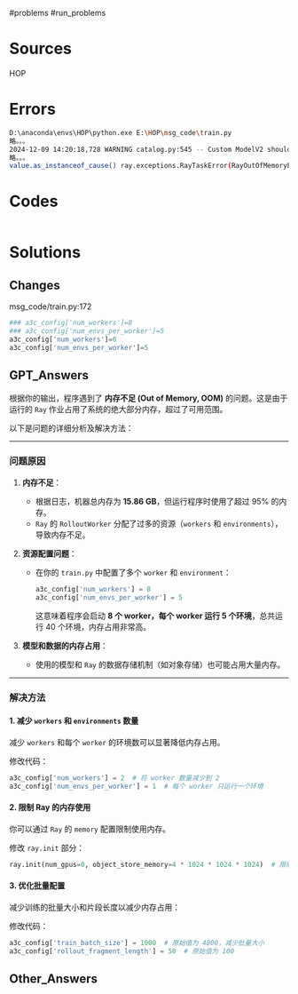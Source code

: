 #problems
#run_problems

# Sources
HOP

# Errors
```bash
D:\anaconda\envs\HOP\python.exe E:\HOP\msg_code\train.py
略。。。
2024-12-09 14:20:18,728 WARNING catalog.py:545 -- Custom ModelV2 should accept all custom options as **kwargs, instead of expecting them in config['custom_model_config']! pid=16000) D:\anaconda\envs\HOP\lib\site-packages\numpy\core\_methods.py:179: RuntimeWarning: overflow encountered in reduce pid=16000) ret = umr_sum(arr, axis, dtype, out, keepdims, where=where) 
略。。。
value.as_instanceof_cause() ray.exceptions.RayTaskError(RayOutOfMemoryError): ray::RolloutWorker.par_iter_init() (pid=208388, ip=127.0.0.1, repr=<ray.rllib.evaluation.rollout_worker.RolloutWorker object at 0x000001D3D9F815C8>) File "python\ray\_raylet.pyx", line 585, in ray._raylet.execute_task File "D:\anaconda\envs\HOP\lib\site-packages\ray\_private\memory_monitor.py", line 158, in raise_if_low_memory self.error_threshold)) ray._private.memory_monitor.RayOutOfMemoryError: More than 95% of the memory on node LAPTOP-8F8GNOLG is used (15.61 / 15.86 GB). The top 10 memory consumers are: PID MEM COMMAND 22468 1.73GiB D:\pycharm\PyCharm 2023.2.4\bin\pycharm64.exe E:\HOP 118016 0.77GiB D:\anaconda\envs\HOP\python.exe E:\HOP\msg_code\train.py 14156 0.61GiB D:\anaconda\envs\HOP\python.exe D:\anaconda\envs\HOP\lib\site-packages\ray\workers/default_worker.py 206356 0.61GiB D:\anaconda\envs\HOP\python.exe D:\anaconda\envs\HOP\lib\site-packages\ray\workers/default_worker.py 209800 0.61GiB D:\anaconda\envs\HOP\python.exe D:\anaconda\envs\HOP\lib\site-packages\ray\workers/default_worker.py 208812 0.61GiB D:\anaconda\envs\HOP\python.exe D:\anaconda\envs\HOP\lib\site-packages\ray\workers/default_worker.py 16000 0.61GiB D:\anaconda\envs\HOP\python.exe D:\anaconda\envs\HOP\lib\site-packages\ray\workers/default_worker.py 205948 0.61GiB D:\anaconda\envs\HOP\python.exe D:\anaconda\envs\HOP\lib\site-packages\ray\workers/default_worker.py 20100 0.61GiB D:\anaconda\envs\HOP\python.exe D:\anaconda\envs\HOP\lib\site-packages\ray\workers/default_worker.py 208388 0.61GiB D:\anaconda\envs\HOP\python.exe D:\anaconda\envs\HOP\lib\site-packages\ray\workers/default_worker.py In addition, up to 0.0 GiB of shared memory is currently being used by the Ray object store. --- --- Tip: Use the `ray memory` command to list active objects in the cluster. --- To disable OOM exceptions, set RAY_DISABLE_MEMORY_MONITOR=1. --- 进程已结束，退出代码为 1
```

# Codes

```python

```

# Solutions
## Changes
msg_code/train.py:172
```python
### a3c_config['num_workers']=8  
### a3c_config['num_envs_per_worker']=5  
a3c_config['num_workers']=6  
a3c_config['num_envs_per_worker']=5
```

## GPT_Answers
根据你的输出，程序遇到了 **内存不足 (Out of Memory, OOM)** 的问题。这是由于运行的 `Ray` 作业占用了系统的绝大部分内存，超过了可用范围。

以下是问题的详细分析及解决方法：

---

### **问题原因**

1. **内存不足**：
    
    - 根据日志，机器总内存为 **15.86 GB**，但运行程序时使用了超过 95% 的内存。
    - `Ray` 的 `RolloutWorker` 分配了过多的资源（`workers` 和 `environments`），导致内存不足。
2. **资源配置问题**：
    
    - 在你的 `train.py` 中配置了多个 `worker` 和 `environment`：
        
        ```python
        a3c_config['num_workers'] = 8
        a3c_config['num_envs_per_worker'] = 5
        ```
        
        这意味着程序会启动 **8 个 worker，每个 worker 运行 5 个环境**，总共运行 40 个环境，内存占用非常高。
3. **模型和数据的内存占用**：
    
    - 使用的模型和 `Ray` 的数据存储机制（如对象存储）也可能占用大量内存。

---

### **解决方法**

#### 1. **减少 `workers` 和 `environments` 数量**

减少 `workers` 和每个 `worker` 的环境数可以显著降低内存占用。

修改代码：

```python
a3c_config['num_workers'] = 2  # 将 worker 数量减少到 2
a3c_config['num_envs_per_worker'] = 1  # 每个 worker 只运行一个环境
```

#### 2. **限制 Ray 的内存使用**

你可以通过 `Ray` 的 `memory` 配置限制使用内存。

修改 `ray.init` 部分：

```python
ray.init(num_gpus=0, object_store_memory=4 * 1024 * 1024 * 1024)  # 限制 object store 内存为 4GB
```

#### 3. **优化批量配置**

减少训练的批量大小和片段长度以减少内存占用：

修改代码：

```python
a3c_config['train_batch_size'] = 1000  # 原始值为 4000，减少批量大小
a3c_config['rollout_fragment_length'] = 50  # 原始值为 100
```

## Other_Answers